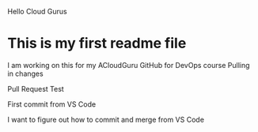 Hello Cloud Gurus
# This is my first readme file
I am working on this for my ACloudGuru GitHub for DevOps course
Pulling in changes

Pull Request Test

First commit from VS Code

I want to figure out how to commit and merge from VS Code